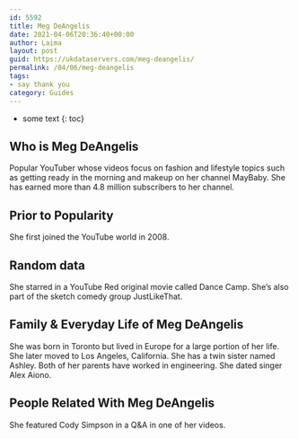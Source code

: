 ```yaml
---
id: 5592
title: Meg DeAngelis
date: 2021-04-06T20:36:40+00:00
author: Laima
layout: post
guid: https://ukdataservers.com/meg-deangelis/
permalink: /04/06/meg-deangelis
tags:
- say thank you
category: Guides
---
```


* some text
{: toc}


## Who is Meg DeAngelis
                  
                  
                  
Popular YouTuber whose videos focus on fashion and lifestyle topics such as getting ready in the morning and makeup on her channel MayBaby. She has earned more than 4.8 million subscribers to her channel.
                  
              
            
              
            
                
                
                
## Prior to Popularity
                  
                  
                  
She first joined the YouTube world in 2008.
                  
              
            
              
            
                
                
                
## Random data
                  
                  
                  
She starred in a YouTube Red original movie called Dance Camp. She&#8217;s also part of the sketch comedy group JustLikeThat.
                  
              
            
              
            
                
                
                
## Family & Everyday Life of Meg DeAngelis
                  
                  
                  
She was born in Toronto but lived in Europe for a large portion of her life. She later moved to Los Angeles, California. She has a twin sister named Ashley. Both of her parents have worked in engineering. She dated singer Alex Aiono.
                  
              
            
              
            
                
                
                
## People Related With Meg DeAngelis
                  
                  
                  
She featured Cody Simpson in a Q&A in one of her videos.
                  
              
            
              
            
                
              
            
              
              
            
            
              
            
          
          
          